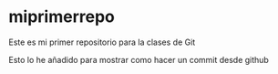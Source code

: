 # miprimerrepo
Este es mi primer repositorio para la clases de Git

Esto lo he añadido para mostrar como hacer un commit desde github
